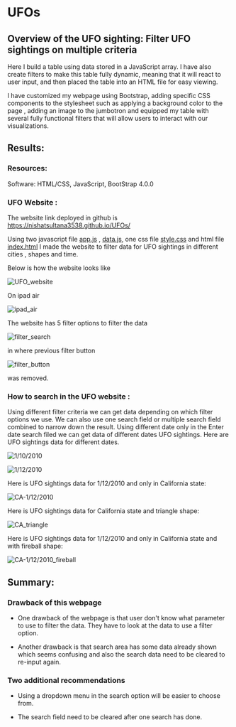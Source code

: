 # UFOs


## Overview of the UFO sighting: Filter UFO sightings on multiple criteria

Here I build a table using data stored in a JavaScript array. I have also create filters to make this table fully dynamic, meaning that it will react to user input, and then placed the table into an HTML file for easy viewing.

I have customized my webpage using Bootstrap, adding specific CSS components to the stylesheet such as applying a background color to the page , adding an image to the jumbotron and equipped my table with several fully functional filters that will allow users to interact with our visualizations. 


## Results: 

### Resources:

Software: HTML/CSS, JavaScript, BootStrap 4.0.0

### UFO Website : 
The website link deployed in github is https://nishatsultana3538.github.io/UFOs/


Using two javascript file [app.js](https://github.com/NishatSultana3538/UFOs/blob/main/static/js/app.js) , [data.js](https://github.com/NishatSultana3538/UFOs/blob/main/static/js/data.js), one css file [style.css](https://github.com/NishatSultana3538/UFOs/blob/main/static/css/style.css) and html file [index.html](https://github.com/NishatSultana3538/UFOs/blob/main/index.html) I made the website to filter data for UFO sightings in different cities , shapes and time. 

Below is how the website looks like

![UFO_website](https://github.com/NishatSultana3538/UFOs/blob/main/static/images/UFO_website.png)

On ipad air

![ipad_air](https://github.com/NishatSultana3538/UFOs/blob/main/static/images/ipad%20air.png)


The website has 5 filter options to filter the data

 ![filter_search](https://github.com/NishatSultana3538/UFOs/blob/main/static/images/filter_search.png) 

in where previous filter button 

![filter_button](https://github.com/NishatSultana3538/UFOs/blob/main/static/images/filter_button.png) 

was removed.


###  How to search in the UFO website :

Using different filter criteria we can get data depending on which filter options we use. We can also use one search field or multiple search field combined to narrow down the result. Using different date only in the Enter date search filed we can get data of different dates UFO sightings. Here are UFO sightings data for different dates.

![1/10/2010](https://github.com/NishatSultana3538/UFOs/blob/main/static/images/1:10:2010.png)

![1/12/2010](https://github.com/NishatSultana3538/UFOs/blob/main/static/images/1:12:2010.png)

Here is UFO sightings data for 1/12/2010 and only in California state:

![CA-1/12/2010](https://github.com/NishatSultana3538/UFOs/blob/main/static/images/CA_1:10:2010.png)

Here is UFO sightings data for California state and triangle shape:

![CA_triangle](https://github.com/NishatSultana3538/UFOs/blob/main/static/images/CA-triangle.png)

Here is UFO sightings data for 1/12/2010 and only in California state and with fireball shape:

![CA-1/12/2010_fireball](https://github.com/NishatSultana3538/UFOs/blob/main/static/images/CA_1:12:2010-US-fireball.png)



## Summary:

### Drawback of this webpage 
* One drawback of the webpage is that user don't know what parameter to use to filter the data. They have to look at the data to use a filter option. 

* Another drawback is that search area has some data already shown which seems confusing and also the search data need to be cleared to re-input again.
 
### Two additional recommendations

* Using a dropdown menu in the search option will be easier to choose from.

* The search field need to be cleared after one search has done.












